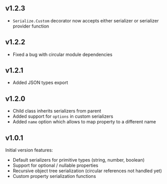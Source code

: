 v1.2.3
------

* `Serialize.Custom` decorator now accepts either serializer or serializer provider function

v1.2.2
------

* Fixed a bug with circular module dependencies

v1.2.1
------

* Added JSON types export

v1.2.0
------

* Child class inherits serializers from parent
* Added support for `options` in custom serializers
* Added `name` option which allows to map property to a different name

v1.0.1
------

Initial version features:
* Default serializers for primitive types (string, number, boolean)
* Support for optional / nullable properties
* Recursive object tree serialization (circular references not handled yet)
* Custom property serialization functions
